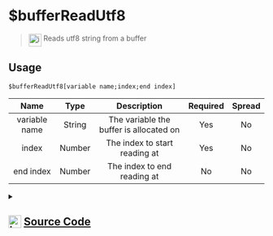 # $bufferReadUtf8
> <img align="top" src="https://upload.wikimedia.org/wikipedia/commons/thumb/e/e4/Infobox_info_icon.svg/160px-Infobox_info_icon.svg.png?20150409153300" alt="image" width="25" height="auto"> Reads utf8 string from a buffer
## Usage
```
$bufferReadUtf8[variable name;index;end index]
```
| Name | Type | Description | Required | Spread
| :---: | :---: | :---: | :---: | :---: |
variable name | String | The variable the buffer is allocated on | Yes | No
index | Number | The index to start reading at | Yes | No
end index | Number | The index to end reading at | No | No
<details>
<summary>
    
## <img align="top" src="https://cdn4.iconfinder.com/data/icons/iconsimple-logotypes/512/github-512.png" alt="image" width="25" height="auto">  [Source Code](https://github.com/tryforge/ForgeScript-V2/blob/main/src/native/bufferReadUtf8.ts)
    
</summary>
    
```ts
import { ArgType, NativeFunction, Return } from "../structures"

export default new NativeFunction({
    name: "$bufferReadUtf8",
    version: "1.1.0",
    description: "Reads utf8 string from a buffer",
    unwrap: true,
    brackets: true,
    args: [
        {
            name: "variable name",
            description: "The variable the buffer is allocated on",
            type: ArgType.String,
            required: true,
            rest: false
        },
        {
            name: "index",
            description: "The index to start reading at",
            required: true,
            type: ArgType.Number,
            rest: false
        },
        {
            name: "end index",
            description: "The index to end reading at",
            required: false,
            type: ArgType.Number,
            rest: false
        },
    ],
    execute(ctx, [ name, begin, end ]) {
        return this.success(void ctx.getEnvironmentInstance(Buffer, name)?.toString("utf-8", begin, end || undefined))
    },
})
```
    
</details>